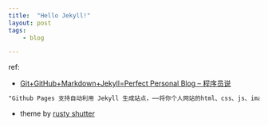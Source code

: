 ```yaml
---
title:  "Hello Jekyll!"
layout: post
tags:
    - blog

---
```


ref:

* [Git+GitHub+Markdown+Jekyll=Perfect Personal Blog – 程序员说](http://www.devtalking.com/articles/git-gitHub-markdown-jekyll/)

```txt
"Github Pages 支持自动利用 Jekyll 生成站点，⋯⋯将你个人网站的html、css、js、image等按一定目录结构托管在github上"
```

* theme by [rusty shutter](http://lhzhang.com/)
